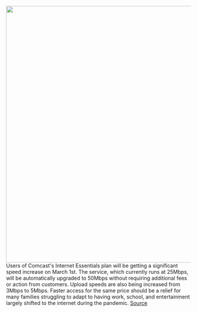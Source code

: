 <img src='https://cdn.vox-cdn.com/thumbor/MVSeB6qSrZL8lAe5VnbML_bLwR8=/0x0:2040x1360/1200x800/filters:focal(857x517:1183x843)/cdn.vox-cdn.com/uploads/chorus_image/image/68756647/acastro_180525_1777_comcast_0002.0.jpg' width='700px' /><br/>
Users of Comcast's Internet Essentials plan will be getting a significant speed increase on March 1st. The service, which currently runs at 25Mbps, will be automatically upgraded to 50Mbps without requiring additional fees or action from customers. Upload speeds are also being increased from 3Mbps to 5Mbps. Faster access for the same price should be a relief for many families struggling to adapt to having work, school, and entertainment largely shifted to the internet during the pandemic.
<a href='https://www.theverge.com/2021/2/2/22261402/comcast-internet-essentials-doubling-speed-uploads'> Source <a/>